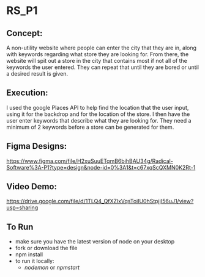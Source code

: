 # RS_P1
 
## Concept: 
A non-utility website where people can enter the city that they are in, along with keywords regarding what store they are looking for. From there, the website will spit out a store in the city that contains most if not all of the keywords the user entered. They can repeat that until they are bored or until a desired result is given.

## Execution:
I used the google Places API to help find the location that the user input, using it for the backdrop and for the location of the store. I then have the user enter keywords that describe what they are looking for. They need a minimum of 2 keywords before a store can be generated for them. 

## Figma Designs: 
https://www.figma.com/file/H2xuSuuETqmB6bihBAU34g/Radical-Software%3A-P1?type=design&node-id=0%3A1&t=c67xqScQXMN0K2Rt-1

## Video Demo:
https://drive.google.com/file/d/1TLQ4_QfXZlxVqsToiIU0hStpjjI56uJ1/view?usp=sharing

## To Run
- make sure you have the latest version of node on your desktop
- fork or download the file
- npm install
- to run it locally:
  - $nodemon$ or $npm start$
